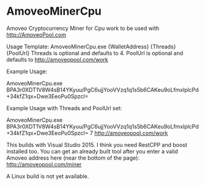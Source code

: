 # AmoveoMinerCpu
Amoveo Cryptocurrency Miner for Cpu work to be used with http://AmoveoPool.com

Usage Template:
  AmoveoMinerCpu.exe {WalletAddress} {Threads} {PoolUrl}
  Threads is optional and defaults to 4.
  PoolUrl is optional and defaults to http://amoveopool.com/work
  
  
Example Usage:  

AmoveoMinerCpu.exe BPA3r0XDT1V8W4sB14YKyuu/PgC6ujjYooVVzq1q1s5b6CAKeu9oLfmxlplcPd+34kfZ1qx+Dwe3EeoPu0SpzcI=

Example Usage with Threads and PoolUrl set:

AmoveoMinerCpu.exe BPA3r0XDT1V8W4sB14YKyuu/PgC6ujjYooVVzq1q1s5b6CAKeu9oLfmxlplcPd+34kfZ1qx+Dwe3EeoPu0SpzcI= 7 http://amoveopool.com/work

This builds with Visual Studio 2015. I think you need RestCPP and boost installed too. You can get an already built tool after you enter a valid Amoveo address here (near the bottom of the page): http://amoveopool.com/miner

A Linux build is not yet available.
